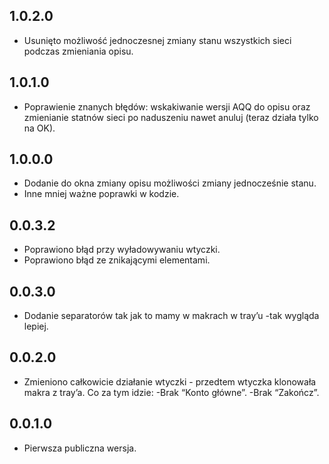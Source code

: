 1.0.2.0
-----
* Usunięto możliwość jednoczesnej zmiany stanu wszystkich sieci podczas zmieniania opisu.

1.0.1.0
-----
* Poprawienie znanych błędów: wskakiwanie wersji AQQ do opisu oraz zmienianie statnów sieci po naduszeniu nawet anuluj (teraz działa tylko na OK).

1.0.0.0
-----
* Dodanie do okna zmiany opisu możliwości zmiany jednocześnie stanu.
* Inne mniej ważne poprawki w kodzie.

0.0.3.2
-----
* Poprawiono błąd przy wyładowywaniu wtyczki.
* Poprawiono błąd ze znikającymi elementami.

0.0.3.0
-----
* Dodanie separatorów tak jak to mamy w makrach w tray’u -tak wygląda lepiej.

0.0.2.0
-----
* Zmieniono całkowicie działanie wtyczki - przedtem wtyczka klonowała makra z tray’a. Co za tym idzie:
  -Brak “Konto główne”.
  -Brak “Zakończ”.
  
0.0.1.0
-----
* Pierwsza publiczna wersja.